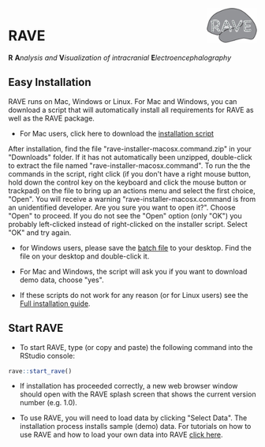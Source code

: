 <img src="inst/assets/images/logo-md.jpg" width="20%" align="right" />

# RAVE

__R__ __A__*nalysis and* __V__*isualization of intracranial* __E__*lectroencephalography*


## Easy Installation
RAVE runs on Mac, Windows or Linux. For Mac and Windows, you can download a script that will automatically install all requirements for RAVE as well as the RAVE package.
  + For Mac users, click here to download the [installation script](https://github.com/dipterix/instrave/raw/master/rave-installer-macosx.command.zip)
  
  After installation, find the file "rave-installer-macosx.command.zip" in your "Downloads" folder. If it has not automatically been unzipped, double-click to extract the file named "rave-installer-macosx.command". To run the the commands in the script, right click (if you don't have a right mouse button, hold down the control key on the keyboard and click the mouse button or trackpad) on the file to bring up an actions menu and select the first choice, "Open". You will receive a warning "rave-installer-macosx.command is from an unidentified developer. Are you sure you want to open it?". Choose "Open" to proceed. If you do not see the "Open" option (only "OK") you probably left-clicked instead of right-clicked on the installer script. Select "OK" and try again. 
  
  + for Windows users, please save the [batch file](https://raw.githubusercontent.com/dipterix/instrave/master/rave-installer-windows.bat) to your desktop. Find the file on your desktop and double-click it. 
  
  + For Mac and Windows, the script will ask you if you want to download demo data, choose "yes". 
  + If these scripts do not work for any reason (or for Linux users) see the [Full installation guide](./alternative_installation.md).



## Start RAVE 

* To start RAVE, type (or copy and paste) the following command into the RStudio console:
```r
rave::start_rave()
```
* If installation has proceeded correctly, a new web browser window should open with the RAVE splash screen that shows the current version number (e.g. 1.0).

* To use RAVE, you will need to load data by clicking "Select Data". The installation process installs sample (demo) data. For tutorials on how to use RAVE and how to load your own data into RAVE [click here](https://openwetware.org/wiki/Beauchamp:RAVE#Tutorials).


